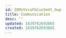 ```yaml
---
id: Z8MzVvcaFbCuxSm4t_Gwp
title: Communication
desc: ''
updated: 1639762693865
created: 1639762693865
---
```


